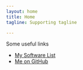 ```yaml
---
layout: home
title: Home
tagline: Supporting tagline

---
```


Some useful links

* [My Software List](pages/software)
* [Me on GitHub](https://github.com/jquintus)

